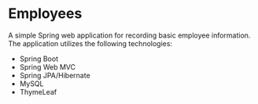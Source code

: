 # Employees
  A simple Spring web application for recording basic employee information.
  The application utilizes the following technologies:
  - Spring Boot
  - Spring Web MVC
  - Spring JPA/Hibernate
  - MySQL
  - ThymeLeaf
